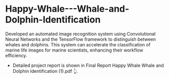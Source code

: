 # Happy-Whale---Whale-and-Dolphin-Identification
Developed an automated image recognition system using Convolutional Neural Networks and the TensorFlow framework to distinguish between whales and dolphins. This system can accelerate the classification of marine life images for marine scientists, enhancing their workflow efficiency. 

* Detailed project report is shown in Final Report Happy Whale Whale and Dolphin Identification (1).pdf 👆.
